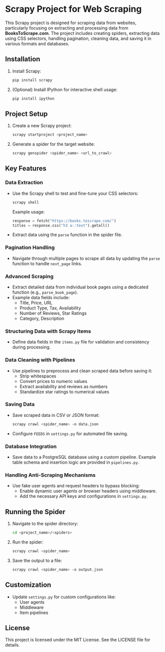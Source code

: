 # Scrapy Project for Web Scraping

This Scrapy project is designed for scraping data from websites, particularly focusing on extracting and processing data from **BooksToScrape.com**. The project includes creating spiders, extracting data using CSS selectors, handling pagination, cleaning data, and saving it in various formats and databases.

## Installation

1. Install Scrapy:
   ```bash
   pip install scrapy
   ```

2. (Optional) Install IPython for interactive shell usage:
   ```bash
   pip install ipython
   ```

## Project Setup

1. Create a new Scrapy project:
   ```bash
   scrapy startproject <project_name>
   ```

2. Generate a spider for the target website:
   ```bash
   scrapy genspider <spider_name> <url_to_crawl>
   ```

## Key Features

### Data Extraction

- Use the Scrapy shell to test and fine-tune your CSS selectors:
  ```bash
  scrapy shell
  ```
  Example usage:
  ```python
  response = fetch("https://books.toscrape.com/")
  titles = response.css("h3 a::text").getall()
  ```

- Extract data using the `parse` function in the spider file.

### Pagination Handling

- Navigate through multiple pages to scrape all data by updating the `parse` function to handle `next_page` links.

### Advanced Scraping

- Extract detailed data from individual book pages using a dedicated function (e.g., `parse_book_page`).
- Example data fields include:
  - Title, Price, URL
  - Product Type, Tax, Availability
  - Number of Reviews, Star Ratings
  - Category, Description

### Structuring Data with Scrapy Items

- Define data fields in the `items.py` file for validation and consistency during processing.

### Data Cleaning with Pipelines

- Use pipelines to preprocess and clean scraped data before saving it:
  - Strip whitespaces
  - Convert prices to numeric values
  - Extract availability and reviews as numbers
  - Standardize star ratings to numerical values

### Saving Data

- Save scraped data in CSV or JSON format:
  ```bash
  scrapy crawl <spider_name> -o data.json
  ```

- Configure `FEEDS` in `settings.py` for automated file saving.

### Database Integration

- Save data to a PostgreSQL database using a custom pipeline. Example table schema and insertion logic are provided in `pipelines.py`.

### Handling Anti-Scraping Mechanisms

- Use fake user agents and request headers to bypass blocking:
  - Enable dynamic user agents or browser headers using middleware.
  - Add the necessary API keys and configurations in `settings.py`.

## Running the Spider

1. Navigate to the spider directory:
   ```bash
   cd <project_name>/<spiders>
   ```

2. Run the spider:
   ```bash
   scrapy crawl <spider_name>
   ```

3. Save the output to a file:
   ```bash
   scrapy crawl <spider_name> -o output.json
   ```

## Customization

- Update `settings.py` for custom configurations like:
  - User agents
  - Middleware
  - Item pipelines

## License

This project is licensed under the MIT License. See the LICENSE file for details.
